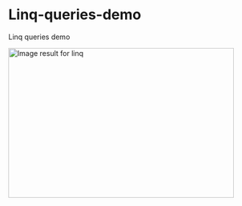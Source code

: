 # Linq-queries-demo
Linq queries demo


<img class="irc_mi" src="https://static.javatpoint.com/tutorial/linq/images/linq-2.png" alt="Image result for linq" width="450" height="300" style="">
